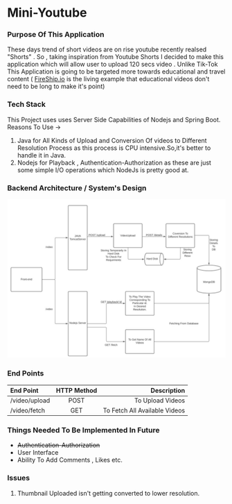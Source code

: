 # Mini-Youtube
### Purpose Of This Application 
These days trend of short videos are on rise youtube recently realsed "Shorts" . So , taking inspiration from Youtube Shorts I decided to make this application which will allow user to upload 120 secs video .
Unlike Tik-Tok This Application is going to be targeted more towards educational and travel content ( [FireShip.io](https://www.youtube.com/channel/UCsBjURrPoezykLs9EqgamOA) is the living example that educational videos don't need to be long to make it's point)

### Tech Stack
This Project uses uses Server Side Capabilities of Nodejs and Spring Boot.       
Reasons To Use ->    
1) Java for All Kinds of Upload and Conversion Of videos to Different Resolution Process as this process is CPU intensive.So,it's better to handle it in Java.
2) Nodejs for Playback , Authentication-Authorization as these are just some simple I/O operations which NodeJs is pretty good at.

### Backend Architecture / System's Design
![System's Design](Architecture1.JPG)

### End Points
| End Point          | HTTP Method   |           Description                   |
| :---               |    :----:     |          ---:                           |
| /video/upload      | POST          | To Upload Videos                        |
| /video/fetch       | GET           | To Fetch All Available Videos           |


### Things Needed To Be Implemented In Future 
- ~~Authentication-Authorization~~
- User Interface
- Ability To Add Comments , Likes etc.

### Issues
1) Thumbnail Uploaded isn't getting converted to lower resolution.


